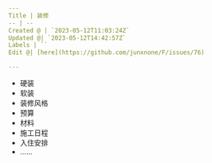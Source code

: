 ```yaml
---
Title | 装修
-- | --
Created @ | `2023-05-12T11:03:24Z`
Updated @| `2023-05-12T14:42:57Z`
Labels | ``
Edit @| [here](https://github.com/junxnone/F/issues/76)

---
```

- 硬装
- 软装
- 装修风格
- 预算
- 材料
- 施工日程
- 入住安排
- ......
